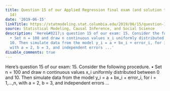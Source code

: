 ```yaml
---
title: Question 15 of our Applied Regression final exam (and solution to question
  14)
date: '2019-06-15'
linkTitle: https://statmodeling.stat.columbia.edu/2019/06/15/question-15-of-our-applied-regression-final-exam-and-solution-to-question-14/
source: Statistical Modeling, Causal Inference, and Social Science
description: 'Here&#8217;s question 15 of our exam: 15. Consider the following procedure.
  • Set n = 100 and draw n continuous values x_i uniformly distributed between 0 and
  10. Then simulate data from the model y_i = a + bx_i + error_i, for i = 1,&#8230;,n,
  with a = 2, b = 3, and independent errors ...'
disable_comments: true
---
```

Here&#8217;s question 15 of our exam: 15. Consider the following procedure. • Set n = 100 and draw n continuous values x_i uniformly distributed between 0 and 10. Then simulate data from the model y_i = a + bx_i + error_i, for i = 1,&#8230;,n, with a = 2, b = 3, and independent errors ...